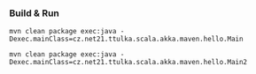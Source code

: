 ### Build & Run

```
mvn clean package exec:java -Dexec.mainClass=cz.net21.ttulka.scala.akka.maven.hello.Main
```
```
mvn clean package exec:java -Dexec.mainClass=cz.net21.ttulka.scala.akka.maven.hello.Main2
```